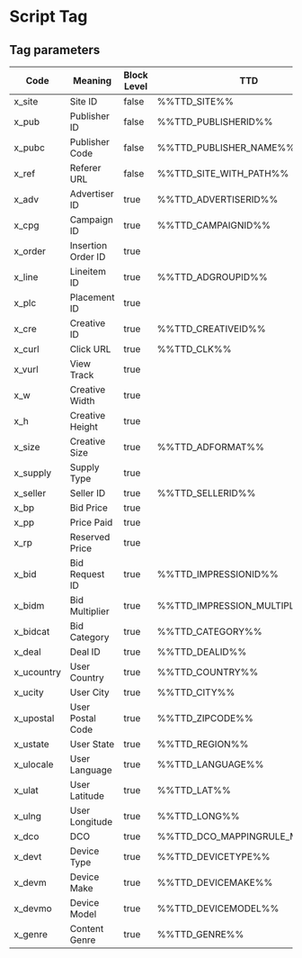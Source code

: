 # Script Tag

## Tag parameters

<table><thead><tr><th width="97.9375">Code</th><th width="179.0234375">Meaning</th><th width="47.01171875" data-type="checkbox">Block Level</th><th width="364.12890625">TTD</th><th width="239.625">DV360</th><th width="242.15625">GAM</th><th width="213.7734375">Xandr</th><th width="207.6171875">StackAdapt</th><th width="196.80859375">AdLib</th></tr></thead><tbody><tr><td>x_site</td><td> Site ID</td><td>false</td><td>%%TTD_SITE%%</td><td></td><td>%%SITE%%</td><td>${SITE_ID}</td><td>{SA_REF_DOMAIN}</td><td>[DOMAIN]</td></tr><tr><td>x_pub</td><td>Publisher ID</td><td>false</td><td>%%TTD_PUBLISHERID%%</td><td>${PUBLISHER_ID}</td><td></td><td>${PUBLISHER_ID}</td><td></td><td>[PUBLISHER_ID]</td></tr><tr><td>x_pubc</td><td>Publisher Code</td><td>false</td><td>%%TTD_PUBLISHER_NAME%%</td><td></td><td></td><td>${PUBLISHER_CODE}</td><td></td><td></td></tr><tr><td>x_ref</td><td>Referer URL</td><td>false</td><td>%%TTD_SITE_WITH_PATH%%</td><td>${SOURCE_URL}</td><td></td><td>${REFERER_URL_ENC}</td><td>{SA_REF_PAGE}</td><td>[PAGE]</td></tr><tr><td>x_adv</td><td>Advertiser ID</td><td>true</td><td>%%TTD_ADVERTISERID%%</td><td></td><td></td><td></td><td></td><td></td></tr><tr><td>x_cpg</td><td>Campaign ID</td><td>true</td><td>%%TTD_CAMPAIGNID%%</td><td>${CAMPAIGN_ID}</td><td></td><td>${CPG_ID}</td><td>{SA_CAMPAIGN_ID}</td><td>[CAMPAIGN_ID]</td></tr><tr><td>x_order</td><td>Insertion Order ID</td><td>true</td><td></td><td>${INSERTION_ORDER_ID}</td><td></td><td>${IO_ID}</td><td></td><td></td></tr><tr><td>x_line</td><td>Lineitem ID</td><td>true</td><td>%%TTD_ADGROUPID%%</td><td></td><td></td><td>${CP_ID}</td><td>{SA_LINE_ITEM_ID}</td><td></td></tr><tr><td>x_plc</td><td>Placement ID</td><td>true</td><td></td><td></td><td>%%ADUNIT%%</td><td>${TAG_ID}</td><td>{SA_PLACEMENT_ID}</td><td></td></tr><tr><td>x_cre</td><td>Creative ID</td><td>true</td><td>%%TTD_CREATIVEID%%</td><td>${CREATIVE_ID}</td><td></td><td>${CREATIVE_ID}</td><td>{SA_CREATIVE_ID}</td><td>[CREATIVE_ID]</td></tr><tr><td>x_curl</td><td>Click URL</td><td>true</td><td>%%TTD_CLK%%</td><td>${CLICK_URL}</td><td>%%CLICK_URL_UNESC%%</td><td>${CLICK_URL}</td><td>{SA_CLICK_URL_ENC}</td><td>[CLICK_URL_ESC]</td></tr><tr><td>x_vurl</td><td>View Track</td><td>true</td><td></td><td></td><td>%%VIEW_URL_UNESC%%</td><td></td><td></td><td></td></tr><tr><td>x_w</td><td>Creative Width</td><td>true</td><td></td><td></td><td>%%WIDTH%%</td><td>${WIDTH}</td><td>{SA_WIDTH}</td><td>[WIDTH]</td></tr><tr><td>x_h</td><td>Creative Height</td><td>true</td><td></td><td></td><td>%%HEIGHT%%</td><td>${HEIGHT}</td><td>{SA_HEIGHT}</td><td>[HEIGHT]</td></tr><tr><td>x_size</td><td>Creative Size</td><td>true</td><td>%%TTD_ADFORMAT%%</td><td></td><td></td><td></td><td></td><td></td></tr><tr><td>x_supply</td><td>Supply Type</td><td>true</td><td></td><td></td><td></td><td>${SUPPLY_TYPE}</td><td></td><td></td></tr><tr><td>x_seller</td><td>Seller ID</td><td>true</td><td>%%TTD_SELLERID%%</td><td>${EXCHANGE_ID}</td><td></td><td>${SELLER_MEMBER_ID}</td><td></td><td></td></tr><tr><td>x_bp</td><td>Bid Price</td><td>true</td><td></td><td></td><td></td><td>${BID_PRICE}</td><td></td><td></td></tr><tr><td>x_pp</td><td>Price Paid</td><td>true</td><td></td><td></td><td></td><td>${PRICE_PAID}</td><td></td><td></td></tr><tr><td>x_rp</td><td>Reserved Price</td><td>true</td><td></td><td></td><td></td><td>${RESERVE_PRICE}</td><td></td><td></td></tr><tr><td>x_bid</td><td>Bid Request ID</td><td>true</td><td>%%TTD_IMPRESSIONID%%</td><td>${AUCTION_ID}</td><td></td><td></td><td></td><td></td></tr><tr><td>x_bidm</td><td>Bid Multiplier</td><td>true</td><td>%%TTD_IMPRESSION_MULTIPLIER%%</td><td></td><td></td><td></td><td></td><td></td></tr><tr><td>x_bidcat</td><td>Bid Category</td><td>true</td><td>%%TTD_CATEGORY%%</td><td></td><td></td><td></td><td></td><td></td></tr><tr><td>x_deal</td><td>Deal ID</td><td>true</td><td>%%TTD_DEALID%%</td><td>${INVENTORY_SOURCE_EXTERNAL_ID}</td><td></td><td>${DEAL_ID}</td><td></td><td></td></tr><tr><td>x_ucountry</td><td>User Country</td><td>true</td><td>%%TTD_COUNTRY%%</td><td></td><td></td><td>${USER_COUNTRY}</td><td>{SA_GEO_COUNTRY}</td><td>[COUNTRY_CODE]</td></tr><tr><td>x_ucity</td><td>User City</td><td>true</td><td>%%TTD_CITY%%</td><td></td><td></td><td>${USER_CITY}</td><td>{SA_GEO_CITY}</td><td>[CITY_CODE]</td></tr><tr><td>x_upostal</td><td>User Postal Code</td><td>true</td><td>%%TTD_ZIPCODE%%</td><td></td><td></td><td>${POSTAL_CODE}</td><td>{SA_GEO_POSTAL}</td><td>[ZIP_CODE]</td></tr><tr><td>x_ustate</td><td>User State</td><td>true</td><td>%%TTD_REGION%%</td><td></td><td></td><td>${USER_STATE}</td><td>{SA_GEO_STATE}</td><td>[REGION]</td></tr><tr><td>x_ulocale</td><td>User Language</td><td>true</td><td>%%TTD_LANGUAGE%%</td><td></td><td></td><td>${USER_LOCALE}</td><td></td><td>[LANGUAGE]</td></tr><tr><td>x_ulat</td><td>User Latitude</td><td>true</td><td>%%TTD_LAT%%</td><td></td><td></td><td></td><td>{SA_LOCATION_LAT}</td><td>[LAT]</td></tr><tr><td>x_ulng</td><td>User Longitude</td><td>true</td><td>%%TTD_LONG%%</td><td></td><td></td><td></td><td>{SA_LOCATION_LONG}</td><td>[LONG]</td></tr><tr><td>x_dco</td><td>DCO</td><td>true</td><td>%%TTD_DCO_MAPPINGRULE_MACRO%%</td><td></td><td></td><td></td><td></td><td></td></tr><tr><td>x_devt</td><td>Device Type</td><td>true</td><td>%%TTD_DEVICETYPE%%</td><td></td><td></td><td></td><td></td><td></td></tr><tr><td>x_devm</td><td>Device Make</td><td>true</td><td>%%TTD_DEVICEMAKE%%</td><td></td><td></td><td></td><td></td><td></td></tr><tr><td>x_devmo</td><td>Device Model</td><td>true</td><td>%%TTD_DEVICEMODEL%%</td><td></td><td></td><td></td><td></td><td></td></tr><tr><td>x_genre</td><td>Content Genre</td><td>true</td><td>%%TTD_GENRE%%</td><td></td><td></td><td></td><td></td><td></td></tr></tbody></table>

